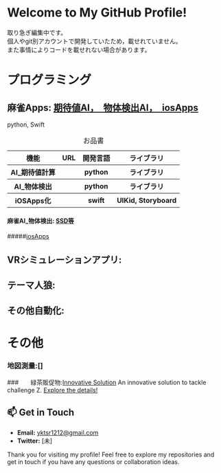 # Welcome to My GitHub Profile!

取り急ぎ編集中です。  
個人やgit別アカウントで開発していたため，載せれていません。　  
また事情によりコードを載せれない場合があります。  

# プログラミング

## 麻雀Apps: [期待値AI，　物体検出AI，　iosApps]()
<p align="left">
  python,
  Swift
</p>

<table>
  <caption>お品書</caption>
  <thead>
    <tr><th>機能</th><th>URL</th><th>開発言語</th><th>ライブラリ</th></tr>
  </thead>
  <tbody>
    <tr><th>AI_期待値計算</th><th></th><th>python</th><th>ライブラリ</th></tr>
    <tr><th>AI_物体検出</th><th></th><th>python</th><th>ライブラリ</th></tr>
    <tr><th>iOSApps化</th>
      <th></th>
      <th>swift</th><th>UIKid, Storyboard</th>
    </tr>
  </tbody>
</table>

#### 麻雀AI_物体検出: [SSD等](https://github.com/yourusername/cool-app)


#####[iosApps](https://github.com/yourusername/awesome-project)


## VRシミュレーションアプリ: 
## テーマ人狼: 
## その他自動化: 

# その他

### 地図測量:[]

###　　緑茶販促物:[Innovative Solution](https://github.com/yourusername/innovative-solution)
An innovative solution to tackle challenge Z. [Explore the details!](https://github.com/yourusername/innovative-solution)




## 📫 Get in Touch

- **Email:** [yktsr1212@gmail.com](mailto:yktsr1212@gmail.com)
- **Twitter:** [未]

Thank you for visiting my profile! Feel free to explore my repositories and get in touch if you have any questions or collaboration ideas.

